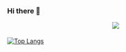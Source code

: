 ### Hi there 👋

<div align="center">
  <img src="https://user-images.githubusercontent.com/83764695/226150004-f54f78ea-0a18-4969-8d34-9dd4161e4659.png" />
</div>

####

[![Top Langs](https://github-readme-stats.vercel.app/api/top-langs/?username=let1ci4b&layout=compact&theme=tokyonight)](https://github.com/let1ci4b)
